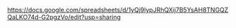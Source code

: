 https://docs.google.com/spreadsheets/d/1yQj9lypJRhQXij7B5YsAH8TNGQZQaLKO74d-G2pgzVo/edit?usp=sharing
